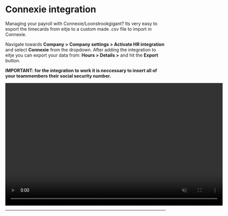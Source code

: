 # Connexie integration
Managing your payroll with Connexie/Loonstrookgigant? Its very easy to export the timecards from eitje to a custom made .csv file to import in Connexie.

Navigate towards **Company > Company settings > Activate HR integration** and select **Connexie** from the dropdown. After adding the integration to eitje you can export your data from: **Hours > Details >** and hit the **Export** button.

**IMPORTANT: for the integration to work it is neccessary to insert all of your teammembers their social security number.** 

<video controls
       muted 
       src="/assets/exporterenConnexie.mov"
       width="683"
       height="384">
</video>

---